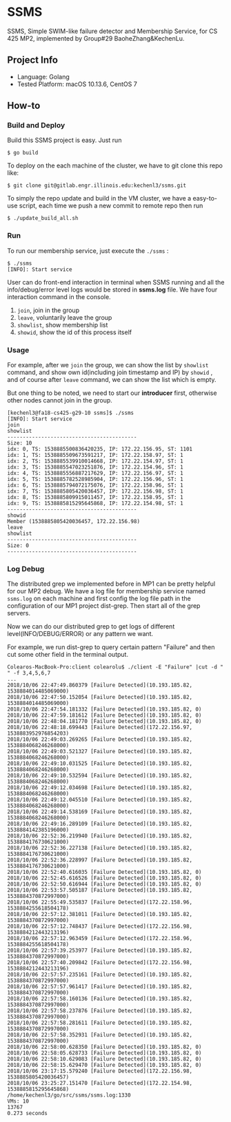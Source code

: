 # SSMS

SSMS, Simple SWIM-like failure detector and Membership Service, for CS 425 MP2, implemented by Group#29 BaoheZhang&KechenLu.

## Project Info

- Language: Golang 
- Tested Platform: macOS 10.13.6, CentOS 7

## How-to

### Build and Deploy

Build this SSMS project is easy. Just run 

```shell
$ go build
```

To deploy on the each machine of the cluster, we have to git clone this repo like:

```shell
$ git clone git@gitlab.engr.illinois.edu:kechenl3/ssms.git
```

To simply the repo update and build in the VM cluster, we have a easy-to-use script, each time we push a new commit to remote repo then run

```shell
$ ./update_build_all.sh
```

### Run

To run our membership service, just execute the `./ssms` :

```shell
$ ./ssms
[INFO]: Start service

```

User can do front-end interaction in terminal when SSMS running and all the info/debug/error level logs would be stored in **ssms.log** file. We have four interaction command in the console. 

1. `join`,  join in the group
2. `leave`, voluntarily leave the group 
3. `showlist`, show membership list 
4. `showid`, show the id of this process itself

### Usage

For example, after we `join`  the group, we can show the list by `showlist` command, and show own id(including join timestamp and IP) by `showid` , and of course after `leave` command, we can show the list which is empty.

But one thing to be noted, we need to start our **introducer** first, otherwise other nodes cannot join in the group. 

```shell
[kechenl3@fa18-cs425-g29-10 ssms]$ ./ssms
[INFO]: Start service
join
showlist
------------------------------------------
Size: 10
idx: 0, TS: 1538885500836420235, IP: 172.22.156.95, ST: 1101
idx: 1, TS: 1538885509673591217, IP: 172.22.158.97, ST: 1
idx: 2, TS: 1538885539910014668, IP: 172.22.154.97, ST: 1
idx: 3, TS: 1538885547023251876, IP: 172.22.154.96, ST: 1
idx: 4, TS: 1538885556887217629, IP: 172.22.156.97, ST: 1
idx: 5, TS: 1538885782528985904, IP: 172.22.156.96, ST: 1
idx: 6, TS: 1538885794072175076, IP: 172.22.158.96, ST: 1
idx: 7, TS: 1538885805420036457, IP: 172.22.156.98, ST: 1
idx: 8, TS: 1538885809915011457, IP: 172.22.158.95, ST: 1
idx: 9, TS: 1538885815295645868, IP: 172.22.154.98, ST: 1
------------------------------------------
showid
Member (1538885805420036457, 172.22.156.98)
leave
showlist
------------------------------------------
Size: 0
------------------------------------------
```

### Log Debug

The distributed grep we implemented before in MP1 can be pretty helpful for our MP2 debug. We have a log file for membership service named `ssms.log` on each machine and first config the log file path in the configuration of our MP1 project dist-grep. Then start all of the grep servers.

Now we can do our distributed grep to get logs of different level(INFO/DEBUG/ERROR) or any pattern we want.

For example, we run dist-grep to query certain pattern "Failure" and then cut some other field in the terminal output.

```shell
Colearos-MacBook-Pro:client colearolu$ ./client -E "Failure" |cut -d " " -f 3,4,5,6,7
...
2018/10/06 22:47:49.860379 [Failure Detected](10.193.185.82, 1538884014485069000)
2018/10/06 22:47:50.152054 [Failure Detected](10.193.185.82, 1538884014485069000)
2018/10/06 22:47:54.181332 [Failure Detected](10.193.185.82, 0)
2018/10/06 22:47:59.181612 [Failure Detected](10.193.185.82, 0)
2018/10/06 22:48:04.181770 [Failure Detected](10.193.185.82, 0)
2018/10/06 22:48:18.699443 [Failure Detected](172.22.156.97, 1538883952976854203)
2018/10/06 22:49:03.269265 [Failure Detected](10.193.185.82, 1538884068246268000)
2018/10/06 22:49:03.521327 [Failure Detected](10.193.185.82, 1538884068246268000)
2018/10/06 22:49:10.031525 [Failure Detected](10.193.185.82, 1538884068246268000)
2018/10/06 22:49:10.532594 [Failure Detected](10.193.185.82, 1538884068246268000)
2018/10/06 22:49:12.034698 [Failure Detected](10.193.185.82, 1538884068246268000)
2018/10/06 22:49:12.045510 [Failure Detected](10.193.185.82, 1538884068246268000)
2018/10/06 22:49:14.538169 [Failure Detected](10.193.185.82, 1538884068246268000)
2018/10/06 22:49:16.289109 [Failure Detected](10.193.185.82, 1538884142385196000)
2018/10/06 22:52:36.219940 [Failure Detected](10.193.185.82, 1538884176730621000)
2018/10/06 22:52:36.227138 [Failure Detected](10.193.185.82, 1538884176730621000)
2018/10/06 22:52:36.228997 [Failure Detected](10.193.185.82, 1538884176730621000)
2018/10/06 22:52:40.616035 [Failure Detected](10.193.185.82, 0)
2018/10/06 22:52:45.616526 [Failure Detected](10.193.185.82, 0)
2018/10/06 22:52:50.616944 [Failure Detected](10.193.185.82, 0)
2018/10/06 22:53:57.505187 [Failure Detected](10.193.185.82, 1538884370872997000)
2018/10/06 22:55:49.535837 [Failure Detected](172.22.158.96, 1538884255618504178)
2018/10/06 22:57:12.381011 [Failure Detected](10.193.185.82, 1538884370872997000)
2018/10/06 22:57:12.748437 [Failure Detected](172.22.156.98, 1538884212443213196)
2018/10/06 22:57:12.963459 [Failure Detected](172.22.158.96, 1538884255618504178)
2018/10/06 22:57:39.253977 [Failure Detected](10.193.185.82, 1538884370872997000)
2018/10/06 22:57:40.209842 [Failure Detected](172.22.156.98, 1538884212443213196)
2018/10/06 22:57:57.235161 [Failure Detected](10.193.185.82, 1538884370872997000)
2018/10/06 22:57:57.961417 [Failure Detected](10.193.185.82, 1538884370872997000)
2018/10/06 22:57:58.160136 [Failure Detected](10.193.185.82, 1538884370872997000)
2018/10/06 22:57:58.237876 [Failure Detected](10.193.185.82, 1538884370872997000)
2018/10/06 22:57:58.281611 [Failure Detected](10.193.185.82, 1538884370872997000)
2018/10/06 22:57:58.352931 [Failure Detected](10.193.185.82, 1538884370872997000)
2018/10/06 22:58:00.628350 [Failure Detected](10.193.185.82, 0)
2018/10/06 22:58:05.628733 [Failure Detected](10.193.185.82, 0)
2018/10/06 22:58:10.629083 [Failure Detected](10.193.185.82, 0)
2018/10/06 22:58:15.629470 [Failure Detected](10.193.185.82, 0)
2018/10/06 23:17:15.579240 [Failure Detected](172.22.156.98, 1538885805420036457)
2018/10/06 23:25:27.151470 [Failure Detected](172.22.154.98, 1538885815295645868)
/home/kechenl3/go/src/ssms/ssms.log:1330
VMs: 10
13767
0.273 seconds

```

